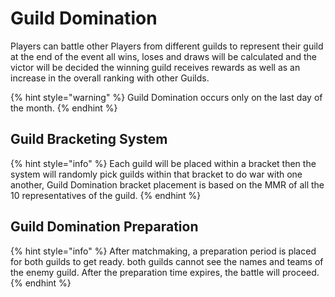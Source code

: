 # Guild Domination

Players can battle other Players from different guilds to represent their guild at the end of the event all wins, loses and draws will be calculated and the victor will be decided the winning guild receives rewards as well as an increase in the overall ranking with other Guilds.&#x20;

{% hint style="warning" %}
Guild Domination occurs only on the last day of the month.
{% endhint %}

## Guild Bracketing System

{% hint style="info" %}
Each guild will be placed within a bracket then the system will randomly pick guilds within that bracket to do war with one another, Guild Domination bracket placement is based on the MMR of all the 10 representatives of the guild.
{% endhint %}

## Guild Domination Preparation

{% hint style="info" %}
After matchmaking, a preparation period is placed for both guilds to get ready. both guilds cannot see the names and teams of the enemy guild. After the preparation time expires, the battle will proceed.
{% endhint %}
